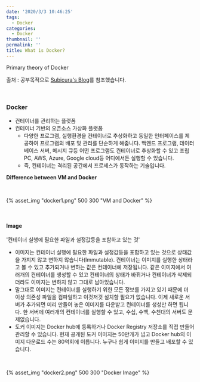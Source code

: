```yaml
---
date: '2020/3/3 10:46:25'
tags:
  - Docker
categories:
  - Docker
thumbnail: ''
permalink: ''
title: What is Docker?
---
```


Primary theory of Docker

<!-- more -->

출처 : 공부목적으로 [Subicura's Blog](https://subicura.com/)를 참조했습니다.

<br>

### Docker
  * 컨테이너를 관리하는 플랫폼
  * 컨테이너 기반의 오픈소스 가상화 플랫폼
      * 다양한 프로그램, 실행환경을 컨테이너로 추상화하고 동일한 인터페이스를 제공하여 프로그램의 배포 및 관리를 단순하게 해줍니다. 백엔드 프로그램, 데이터베이스 서버, 메시지 큐등 어떤 프로그램도 컨테이너로 추상화할 수 있고 조립PC, AWS, Azure, Google cloud등 어디에서든 실행할 수 있습니다.
      * 즉, 컨테이너는 격리된 공간에서 프로세스가 동작하는 기술입니다.

__Difference between VM and Docker__

<br>

{% asset_img "docker1.png" 500 300 "VM and Docker" %}


<br>

#### Image
  
  '컨테이너 실행에 필요한 파일과 설정값등을 포함하고 있는 것'

  * 이미지는 컨테이너 실행에 필요한 파일과 설정값등을 포함하고 있는 것으로 상태값을 가지지 않고 변하지 않습니다(Immutable). 컨테이너는 이미지를 실행한 상태라고 볼 수 있고 추가되거나 변하는 값은 컨테이너에 저장됩니다. 같은 이미지에서 여러개의 컨테이너를 생성할 수 있고 컨테이너의 상태가 바뀌거나 컨테이너가 삭제되더라도 이미지는 변하지 않고 그대로 남아있습니다.
  * 말그대로 이미지는 컨테이너를 실행하기 위한 모든 정보를 가지고 있기 때문에 더 이상 의존성 파일을 컴파일하고 이것저것 설치할 필요가 없습니다. 이제 새로운 서버가 추가되면 미리 만들어 놓은 이미지를 다운받고 컨테이너를 생성만 하면 됩니다. 한 서버에 여러개의 컨테이너를 실행할 수 있고, 수십, 수백, 수천대의 서버도 문제없습니다.
  * 도커 이미지는 Docker hub에 등록하거나 Docker Registry 저장소를 직접 만들어 관리할 수 있습니다. 현재 공개된 도커 이미지는 50만개가 넘고 Docker hub의 이미지 다운로드 수는 80억회에 이릅니다. 누구나 쉽게 이미지를 만들고 배포할 수 있습니다.

<br>

{% asset_img "docker2.png" 500 300 "Docker Image" %}



